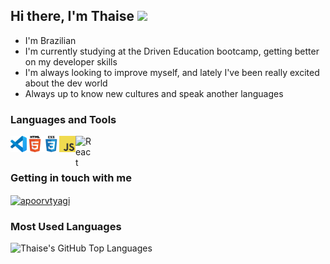 ## Hi there, I'm Thaise <img src="https://github.com/TheDudeThatCode/TheDudeThatCode/blob/master/Assets/Hi.gif" width="29px">

- I'm Brazilian 
- I'm currently studying at the Driven Education bootcamp, getting better on my developer skills
- I'm always looking to improve myself, and lately I've been really excited about the dev world
- Always up to know new cultures and speak another languages


### Languages and Tools

<img align="left" alt="Visual Studio Code" width="26px" src="https://raw.githubusercontent.com/github/explore/80688e429a7d4ef2fca1e82350fe8e3517d3494d/topics/visual-studio-code/visual-studio-code.png" />
<img align="left" alt="HTML5" width="26px" src="https://raw.githubusercontent.com/github/explore/80688e429a7d4ef2fca1e82350fe8e3517d3494d/topics/html/html.png" />
<img align="left" alt="CSS3" width="26px" src="https://raw.githubusercontent.com/github/explore/80688e429a7d4ef2fca1e82350fe8e3517d3494d/topics/css/css.png" />
<img align="left" alt="JavaScript" width="26px" src="https://raw.githubusercontent.com/github/explore/80688e429a7d4ef2fca1e82350fe8e3517d3494d/topics/javascript/javascript.png" />
<img align="left" alt="React" width="26px"
src="https://cdn.jsdelivr.net/gh/devicons/devicon/icons/react/react-original-wordmark.svg" />
          
<br />
<br />

### Getting in touch with me

<a href="https://www.linkedin.com/in/thaise-silva-alves/" target="blank"><img align="center" src="https://cdn.jsdelivr.net/npm/simple-icons@3.0.1/icons/linkedin.svg" alt="apoorvtyagi" height="30" width="30" /></a>&nbsp;
<!-- [<a href="http://discord.com/users/plmddsthaise#0654" target="blank"><img align="center" src="https://cdn.jsdelivr.net/npm/simple-icons@3.0.1/icons/discord.svg" alt="apoorv#4040" height="40" width="30" /></a>&nbsp;](url) < -->



### Most Used Languages

<img align="left" alt="Thaise's GitHub Top Languages" src="https://github-readme-stats.vercel.app/api/top-langs/?username=thaisealves" />
